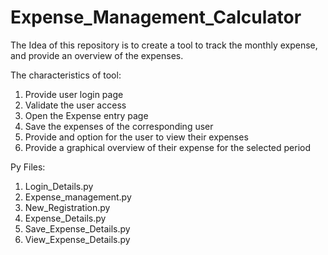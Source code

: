 # Expense_Management_Calculator

The Idea of this repository is to create a tool to track the monthly expense, and provide an overview of the expenses.

The characteristics of tool:
1. Provide user login page
2. Validate the user access
3. Open the Expense entry page
4. Save the expenses of the corresponding user
5. Provide and option for the user to view their expenses
6. Provide a graphical overview of their expense for the selected period

Py Files:
1. Login_Details.py
2. Expense_management.py
3. New_Registration.py
4. Expense_Details.py
4. Save_Expense_Details.py
5. View_Expense_Details.py
